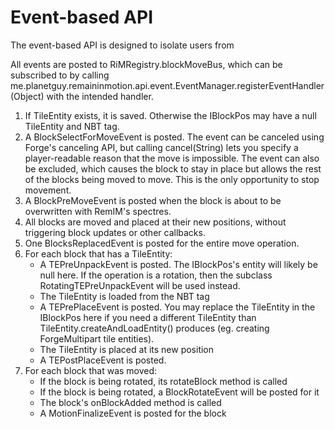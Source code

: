 Event-based API
=======================

The event-based API is designed to isolate users from 

All events are posted to RiMRegistry.blockMoveBus, which can be subscribed to by calling me.planetguy.remaininmotion.api.event.EventManager.registerEventHandler(Object) with the intended handler.

1. If TileEntity exists, it is saved. Otherwise the IBlockPos may have a null TileEntity and NBT tag.
2. A BlockSelectForMoveEvent is posted. The event can be canceled using Forge's canceling API, but calling cancel(String) lets you specify a player-readable reason that the move is impossible. The event can also be excluded, which causes the block to stay in place but allows the rest of the blocks being moved to move. This is the only opportunity to stop movement.
3. A BlockPreMoveEvent is posted when the block is about to be overwritten with RemIM's spectres.
4. All blocks are moved and placed at their new positions, without triggering block updates or other callbacks.
5. One BlocksReplacedEvent is posted for the entire move operation.
6. For each block that has a TileEntity:
   - A TEPreUnpackEvent is posted. The IBlockPos's entity will likely be null here. If the operation is a rotation, then the subclass RotatingTEPreUnpackEvent will be used instead.
   - The TileEntity is loaded from the NBT tag
   - A TEPrePlaceEvent is posted. You may replace the TileEntity in the IBlockPos here if you need a different TileEntity than TileEntity.createAndLoadEntity() produces (eg. creating ForgeMultipart tile entities).
   - The TileEntity is placed at its new position
   - A TEPostPlaceEvent is posted.
7. For each block that was moved:
   - If the block is being rotated, its rotateBlock method is called
   - If the block is being rotated, a BlockRotateEvent will be posted for it
   - The block's onBlockAdded method is called 
   - A MotionFinalizeEvent is posted for the block
